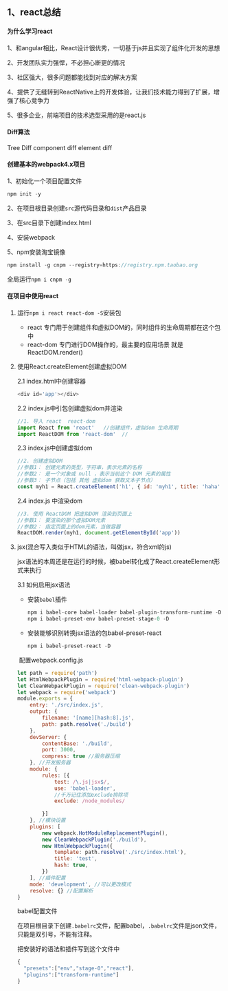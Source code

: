 ## 1、react总结

#### 为什么学习react

1、和angular相比，React设计很优秀，一切基于js并且实现了组件化开发的思想

2、开发团队实力强悍，不必担心断更的情况

3、社区强大，很多问题都能找到对应的解决方案

4、提供了无缝转到ReactNative上的开发体验，让我们技术能力得到了扩展，增强了核心竞争力

5、很多企业，前端项目的技术选型采用的是react.js

#### Diff算法

Tree Diff      component diff       element diff

#### 创建基本的webpack4.x项目

1、初始化一个项目配置文件

```javascript
npm init -y
```

2、在项目根目录创建`src`源代码目录和`dist`产品目录

3、在src目录下创建index.html

4、安装webpack

5、npm安装淘宝镜像

```javascript
npm install -g cnpm --registry=https://registry.npm.taobao.org
```

​全局运行`npm i cnpm -g`              

#### 在项目中使用react

1. 运行`npm i react react-dom -S`安装包
   - react  专门用于创建组件和虚拟DOM的，同时组件的生命周期都在这个包中
   - react-dom     专门进行DOM操作的，最主要的应用场景 就是 ReactDOM.render()

2. 使用React.createElement创建虚拟DOM

   2.1 index.html中创建容器

   ```javascript
   <div id='app'></div>
   ```

   2.2 index.js中引包创建虚拟dom并渲染

   ```javascript
   //1. 导入 react  react-dom 
   import React from 'react'   //创建组件，虚拟dom 生命周期
   import ReactDOM from 'react-dom'  //
   
   ```

   2.3 index.js中创建虚拟dom

   ```javascript
   //2. 创建虚拟DOM
   //参数1： 创建元素的类型，字符串，表示元素的名称
   //参数2： 是一个对象或 null ，表示当前这个 DOM 元素的属性
   //参数3： 子节点（包括 其他 虚拟dom 获取文本子节点）
   const myh1 = React.createElement('h1', { id: 'myh1', title: 'haha' }, 'This is a index page')
   ```

   2.4 index.js 中渲染dom

   ```javascript
   //3. 使用 ReactDOM 把虚拟DOM 渲染到页面上
   //参数1： 要渲染的那个虚拟DOM元素
   //参数2： 指定页面上的dom元素，当做容器
   ReactDOM.render(myh1, document.getElementById('app'))
   ```

3. jsx(混合写入类似于HTML的语法，叫做jsx，符合xml的js)

   jsx语法的本周还是在运行的时候，被babel转化成了React.createElement形式来执行

   3.1 如何启用jsx语法

   - 安装`babel`插件

     ```javascript
     npm i babel-core babel-loader babel-plugin-transform-runtime -D
     npm i babel-preset-env babel-preset-stage-0 -D
     ```

   - 安装能够识别转换jsx语法的包babel-preset-react

     ```javascript
     npm i babel-preset-react -D
     ```

   ​	配置webpack.config.js

   ```javascript
   let path = require('path')
   let HtmlWebpackPlugin = require('html-webpack-plugin')
   let CleanWebpackPlugin = require('clean-webpack-plugin')
   let webpack = require('webpack')
   module.exports = {
       entry: './src/index.js',
       output: {
           filename: '[name][hash:8].js',
           path: path.resolve('./build')
       },
       devServer: {
           contentBase: './build',
           port: 3000,
           compress: true //服务器压缩
       }, //开发服务器
       module: {
           rules: [{
               test: /\.js|jsx$/,
               use: 'babel-loader',
               //千万记住添加exclude排除项
               exclude: /node_modules/     
               
           }]
       }, //模块设置
       plugins: [
           new webpack.HotModuleReplacementPlugin(),
           new CleanWebpackPlugin('./build'),
           new HtmlWebpackPlugin({
               template: path.resolve('./src/index.html'),
               title: 'test',
               hash: true,
           })
       ], //插件配置
       mode: 'development', //可以更改模式
       resolve: {} //配置解析
   }
   ```

   babel配置文件

   在项目根目录下创建`.babelrc`文件，配置babel，`.babelrc`文件是json文件，只能是双引号，不能有注释。

   把安装好的语法和插件写到这个文件中

   ```javascript
   {
     "presets":["env","stage-0","react"],
     "plugins":["transform-runtime"]
   }
   ```

    